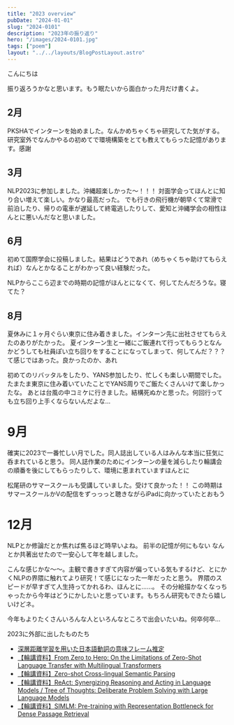 ```yaml
---
title: "2023 overview"
pubDate: "2024-01-01"
slug: "2024-0101"
description: "2023年の振り返り"
hero: "/images/2024-0101.jpg"
tags: ["poem"]
layout: "../../layouts/BlogPostLayout.astro"
---
```


こんにちは

振り返ろうかなと思います。もう眠たいから面白かった月だけ書くよ。

## 2月
PKSHAでインターンを始めました。なんかめちゃくちゃ研究してた気がする。
研究室外でなんかやるの初めてで環境構築をとても教えてもらった記憶があります。感謝

## 3月
NLP2023に参加しました。沖縄超楽しかった〜！！！
対面学会ってほんとに知り合い増えて楽しい。かなり最高だった。
でも行きの飛行機が朝早くて常滑で前泊したり、帰りの電車が遅延して終電逃したりして、愛知と沖縄学会の相性ほんとに悪いんだなと思いました。

## 6月
初めて国際学会に投稿しました。結果はどうであれ（めちゃくちゃ助けてもらえれば）なんとかなることがわかって良い経験だった。

NLPからここら辺までの時期の記憶がほんとになくて、何してたんだろうな。寝てた？

## 8月
夏休みに１ヶ月ぐらい東京に住み着きました。インターン先に出社させてもらえたのありがたかった。
夏インターン生と一緒にご飯連れて行ってもらうとなんかどうしても社員ぽい立ち回りをすることになってしまって、何してんだ？？？て感じではあった。良かったのか、あれ

初めてのリバッタルをしたり、YANS参加したり、忙しくも楽しい期間でした。たまたま東京に住み着いていたことでYANS周りでご飯たくさんいけて楽しかったな。
あとは台風の中コミケに行きました。結構死ぬかと思った。何回行っても立ち回り上手くならないんだよな…

# 9月
確実に2023で一番忙しい月でした。同人誌出している人はみんな本当に狂気に呑まれていると思う。
同人誌作業のためにインターンの量を減らしたり輪講会の順番を後にしてもらったりして、環境に恵まれていますほんとに

松尾研のサマースクールも受講していました。受けて良かった！！ この時期はサマースクールかVの配信をずっっっと聴きながらiPadに向かっていたとおもう

# 12月
NLPとか修論だとか焦れば焦るほど時早いよね。
前半の記憶が何にもない なんとか共著出せたので一安心して年を越しました。


こんな感じかな〜〜。主観で書きすぎて内容が偏っている気もするけど、とにかくNLPの界隈に触れてより研究！て感じになった一年だったと思う。
界隈のスピードが早すぎて人生持ってかれるわ、ほんとに……。
その分絵描かなくなっちゃったから今年はどうにかしたいと思っています。もちろん研究もできたら嬉しいけどネ。

今年もよりたくさんいろんな人といろんなところで出会いたいね。何卒何卒…

2023に外部に出したものたち

- [深層距離学習を用いた日本語動詞の意味フレーム推定](https://www.anlp.jp/proceedings/annual_meeting/2023/pdf_dir/P4-8.pdf)
- [【輪講資料】From Zero to Hero: On the Limitations of Zero-Shot Language Transfer with Multilingual Transformers](https://speakerdeck.com/yano0/lun-jiang-zi-liao-from-zero-to-hero-on-the-limitations-of-zero-shot-language-transfer-with-multilingual-transformers)
- [【輪講資料】Zero-shot Cross-lingual Semantic Parsing](https://speakerdeck.com/yano0/lun-jiang-zi-liao-zero-shot-cross-lingual-semantic-parsing)
- [【輪講資料】ReAct: Synergizing Reasoning and Acting in Language Models / Tree of Thoughts: Deliberate Problem Solving with Large Language Models](https://speakerdeck.com/yano0/tree-of-thoughts-deliberate-problem-solving-with-large-language-models)
- [【輪講資料】SIMLM: Pre-training with Representation Bottleneck for Dense Passage Retrieval](https://speakerdeck.com/yano0/lun-jiang-zi-liao-simlm-pre-training-with-representation-bottleneck-for-dense-passage-retrieval)
